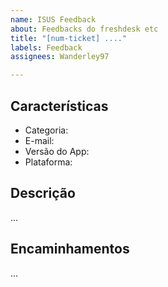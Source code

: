 ```yaml
---
name: ISUS Feedback
about: Feedbacks do freshdesk etc
title: "[num-ticket] ...."
labels: Feedback
assignees: Wanderley97

---
```


## Características

- Categoria:
- E-mail:
- Versão do App:
- Plataforma:

## Descrição

...

## Encaminhamentos

...
